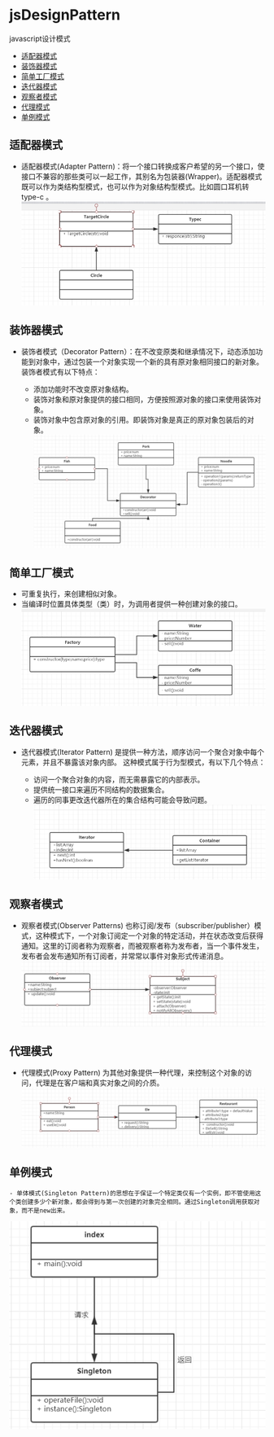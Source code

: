 # jsDesignPattern
javascript设计模式

-  [适配器模式](#适配器模式)
-  [装饰器模式](#装饰器模式)
-  [简单工厂模式](#简单工厂模式)
-  [迭代器模式](#迭代器模式)
- [观察者模式](#观察者模式)
- [代理模式](#代理模式)
- [单例模式](#单例模式)
  
## 适配器模式
   - 适配器模式(Adapter Pattern)：将一个接口转换成客户希望的另一个接口，使接口不兼容的那些类可以一起工作，其别名为包装器(Wrapper)。适配器模式既可以作为类结构型模式，也可以作为对象结构型模式。比如圆口耳机转type-c 。
![](src/img/adaptee.PNG)
## 装饰器模式 
  - 装饰者模式（Decorator Pattern）：在不改变原类和继承情况下，动态添加功能到对象中，通过包装一个对象实现一个新的具有原对象相同接口的新对象。
  装饰者模式有以下特点：

    - 添加功能时不改变原对象结构。
    - 装饰对象和原对象提供的接口相同，方便按照源对象的接口来使用装饰对象。
    - 装饰对象中包含原对象的引用。即装饰对象是真正的原对象包装后的对象。
![](src/img/Decorator.PNG)
## 简单工厂模式 
  - 可重复执行，来创建相似对象。
  - 当编译时位置具体类型（类）时，为调用者提供一种创建对象的接口。
![](src/img/factoryUml.PNG)
## 迭代器模式 
  - 迭代器模式(Iterator Pattern) 是提供一种方法，顺序访问一个聚合对象中每个元素，并且不暴露该对象内部。
  这种模式属于行为型模式，有以下几个特点：

    - 访问一个聚合对象的内容，而无需暴露它的内部表示。
    - 提供统一接口来遍历不同结构的数据集合。
    - 遍历的同事更改迭代器所在的集合结构可能会导致问题。
![](src/img/Iterator.PNG)
## 观察者模式
  - 观察者模式(Observer Patterns) 也称订阅/发布（subscriber/publisher）模式，这种模式下，一个对象订阅定一个对象的特定活动，并在状态改变后获得通知。这里的订阅者称为观察者，而被观察者称为发布者，当一个事件发生，发布者会发布通知所有订阅者，并常常以事件对象形式传递消息。 
![](src/img/observer.PNG)
## 代理模式
   - 代理模式(Proxy Pattern) 为其他对象提供一种代理，来控制这个对象的访问，代理是在客户端和真实对象之间的介质。
![](src/img/proxy.PNG)
 ## 单例模式
    - 单体模式(Singleton Pattern)的思想在于保证一个特定类仅有一个实例，即不管使用这个类创建多少个新对象，都会得到与第一次创建的对象完全相同。通过Singleton调用获取对象，而不是new出来。
![](./src/img/Singleton.PNG)